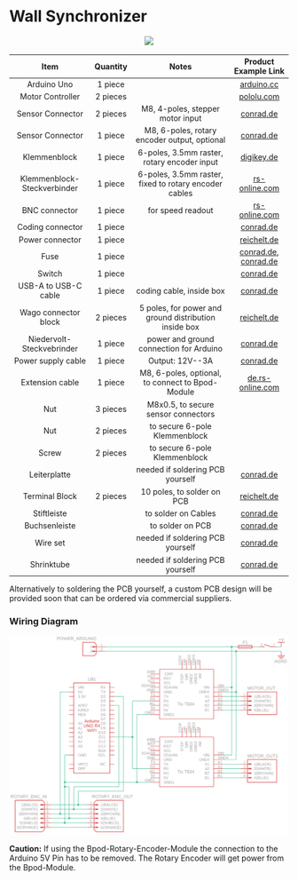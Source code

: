 # Wall Synchronizer

<p align="center">
  <img src="./images/Wall_Synchronizer.jpg" width="800">
</p>

| Item | Quantity | Notes | Product Example Link |
| :---: | :---: | :---: | :---: |
| Arduino Uno | 1 piece |  | [arduino.cc](https://store-usa.arduino.cc/products/uno-r4-minima) |
| Motor Controller | 2 pieces |  | [pololu.com](https://www.pololu.com/product/3132) |
| Sensor Connector | 2 pieces | M8, 4-poles, stepper motor input | [conrad.de](https://www.conrad.de/de/p/conec-42-01001-sensor-aktor-einbausteckverbinder-m8-buchse-einbau-polzahl-4-1-st-714987.html) |
| Sensor Connector | 1 piece | M8, 6-poles, rotary encoder output, optional | [conrad.de](https://www.conrad.de/de/p/phoenix-contact-1542677-sensor-aktor-einbausteckverbinder-m8-buchse-einbau-0-50-m-polzahl-6-1-st-719684.html) |
| Klemmenblock | 1 piece | 6-poles, 3.5mm raster, rotary encoder input | [digikey.de](https://www.digikey.de/de/products/detail/phoenix-contact/1843266/2528339?srsltid=AfmBOop5y6t12g-orTOnIl3NhloqSnTWAdIEdgyE4AmNeAcU73cpTlei) |
| Klemmenblock-Steckverbinder | 1 piece | 6-poles, 3.5mm raster, fixed to rotary encoder cables | [rs-online.com](https://de.rs-online.com/web/p/leiterplattensteckverbinder/8745127?srsltid=AfmBOopVykBSq5oQ91gx3T2SHp7Yc-NluNhb3vTnxBW_oYocKjTRreX1) |
| BNC connector | 1 piece | for speed readout | [rs-online.com](https://de.rs-online.com/web/p/koaxial-steckverbinder/2478704?cm_mmc=DE-PPC-DS3A-_-google-_-3_DE_DE_Steckverbinder_Koaxial+Steckverbinder-_-Amphenol+RF+-+2478704+-+031-221-RFX-_-031+221+rfx&matchtype=e&kwd-357624568267&gclsrc=aw.ds&gad_source=1&gclid=Cj0KCQiAu8W6BhC-ARIsACEQoDAiIw16Yabm6pf_NpcWQlbYtgFehL9bW-eLsVlWCWL0i6I87QHV8fgaAsBjEALw_wcB) |
| Coding connector | 1 piece |  | [conrad.de](https://www.conrad.de/de/p/reversible-usb-durchfuehrung-2-0-buchse-einbau-nausb-w-durchfuehrung-nausb-w-neutrik-inhalt-1-st-746647.html?hk=SEM&WT.mc_id=google_pla&hk=SEM&utm_source=google&utm_medium=cpc&utm_campaign=DE+-+PMAX+-+NonBrand+-+HighSeller&utm_id=21937516534&gad_source=1&gclid=CjwKCAiAp4O8BhAkEiwAqv2UqDQgLmeUS3hh8U5s34KZcGTw5ODwarpQJMzYlEQiw3zXznFJZNDgRBoCC7sQAvD_BwE) |
| Power connector | 1 piece |  | [reichelt.de](https://www.reichelt.de/de/de/shop/produkt/einbaubuchse_zentraleinbau_aussen_5_6_mm_innen_2_5_mm-8525?PROVID=2788&gad_source=1&gclid=CjwKCAiAp4O8BhAkEiwAqv2UqJ-LGX9X_UE05I17LoPmaN20PNHiKWpJkI8QFAmKKp6TWOiNfkGpFxoCdykQAvD_BwE&q=%2Feinbaubuchse-zentraleinbau-aussen-5-6-mm-innen-2-5-mm-hebl-25-p8525.html) |
| Fuse | 1 piece |  | [conrad.de](https://www.conrad.de/de/p/tru-components-tc-r3-12-sicherungshalter-passend-fuer-sicherungen-feinsicherung-5-x-20-mm-10-a-250-v-ac-1-st-1587496.html), [conrad.de](https://www.conrad.de/de/p/eska-522-716-522716-feinsicherung-o-x-l-5-mm-x-20-mm-0-8-a-250-v-traege-t-inhalt-10-st-524346.html) |
| Switch | 1 piece |  | [ conrad.de](https://www.conrad.de/de/p/a12131121000-wippschalter-a12131121000-250-v-ac-10-a-1-x-aus-ein-rastend-1-st-701661.html?hk=SEM&WT.mc_id=google_pla&utm_source=google&utm_medium=cpc&utm_campaign=DE+-+PMAX+-+Nonbrand+-+Electromechanics&utm_id=17946827219&gad_source=1&gclid=CjwKCAiAp4O8BhAkEiwAqv2UqPZ-Tyy6TpWffhCo16eLEivW-vAefXcnrsunWSz7r6p-KnMbkBZluxoC_Q4QAvD_BwE) |
| USB-A to USB-C cable | 1 piece | coding cable, inside box | [conrad.de](https://www.conrad.de/de/p/goobay-38675-usb-c-auf-usb-a-2-0-ladekabel-high-speed-15w-3a-5v-handy-kabel-480-mbits-adapterkabel-schwarz-0-1-m-811278356.html) |
| Wago connector block | 2 pieces | 5 poles, for power and ground distribution inside box | [reichelt.de](https://www.reichelt.de/verbindungsklemme-5-leiteranschluss-wago-221-415-p149800.html?PROVID=2788&gad_source=1&gclid=Cj0KCQjw-)
| Niedervolt-Steckvebrinder | 1 piece | power and ground connection for Arduino | [conrad.de](https://www.conrad.de/de/p/tru-components-dc14-m-niedervolt-steckverbinder-stecker-gerade-5-5-mm-2-1-mm-1-st-1570700.html) |
| Power supply cable | 1 piece | Output: 12V--3A | [conrad.de](https://www.conrad.de/de/p/mean-well-gst36e12-p1j-steckernetzteil-festspannung-12-v-dc-3000-ma-36-w-1439200.html?gclsrc=aw.ds&&utm_source=google&gad_source=1&gclid=CjwKCAiAp4O8BhAkEiwAqv2UqPDl2TvToVBnAKScOY_utBJdjtSIJqPyYSvkBCQbUN3JBkOH7Qh96hoC0G0QAvD_BwE) |
| Extension cable | 1 piece | M8, 6-poles, optional, to connect to Bpod-Module | [de.rs-online.com](https://de.rs-online.com/web/p/sensor-und-aktor-kabel/2305671?searchId=cd4d79e6-718f-47f0-bc23-01831afe08a4&gb=s) |
| Nut | 3 pieces | M8x0.5, to secure sensor connectors |  |
| Nut | 2 pieces| to secure 6-pole Klemmenblock |  |
| Screw | 2 pieces | to secure 6-pole Klemmenblock |  |
| Leiterplatte |  | needed if soldering PCB yourself | [conrad.de](https://www.conrad.de/de/p/tru-components-su527629-europlatine-hartpapier-l-x-b-90-mm-x-50-mm-35-m-rastermass-2-54-mm-inhalt-1-st-1570117.html) |
| Terminal Block | 2 pieces | 10 poles, to solder on PCB | [reichelt.de](https://www.reichelt.de/de/de/shop/produkt/klemmleiste_mit_betaetigungsdrueckern_rm_2_5_mm_4a_8-pol-100843?PROVID=2788&gad_source=1&gclid=CjwKCAiAp4O8BhAkEiwAqv2UqGdmFylhtn6tTzzLmx-7s8xrToz0NXFHXf0VmzfnNQI0XD_Tq_GZJBoC6g0QAvD_BwE&q=%2Fklemmleiste-mit-betaetigungsdrueckern-rm-2-5-mm-4a-8-pol-wago-250-408-p100843.html) |
| Stiftleiste |  | to solder on Cables | [conrad.de](https://www.conrad.de/de/p/tru-components-stiftleiste-standard-anzahl-reihen-1-polzahl-je-reihe-36-1581019-1-st-1581019.html?awaid=11354&referrer=awin&gclid=CjwKCAiAp4O8BhAkEiwAqv2UqGAKbz2nYjUaC9iiHpfdMra5NqZEagBBe5bU08z4UvzodAJE0Htk_xoC-UoQAvD_BwE&utm_source=awin&utm_medium=deeplink&utm_campaign=affiliate&utm_content=article&sv1=affiliate&sv_campaign_id=323889&gad_source=1) |
| Buchsenleiste |  | to solder on PCB | [conrad.de](https://www.conrad.de/de/p/tru-components-buchsenleiste-standard-anzahl-reihen-1-polzahl-je-reihe-36-1580960-1-st-1580960.html) |
| Wire set |  | needed if soldering PCB yourself | [conrad.de](https://www.conrad.de/de/p/quadrios-22cw002-litzensortiment-1-x-0-25-mm-weiss-blau-braun-orange-gruen-gelb-grau-violett-schwarz-rot-1-set-2620404.html) |
| Shrinktube |  | needed if soldering PCB yourself | [conrad.de](https://www.conrad.de/de/p/dsg-canusa-8640015953-schrumpfschlauch-ohne-kleber-schwarz-1-60-mm-0-80-mm-schrumpfrate-3-1-10-m-708870.html) |

Alternatively to soldering the PCB yourself, a custom PCB design will be provided soon that can be ordered via commercial suppliers.

### Wiring Diagram
<p align="center">
  <img src="./images/Wall_Synchronizer_Electronics.png" width="800">
</p>

**Caution:** If using the Bpod-Rotary-Encoder-Module the connection to the Arduino 5V Pin has to be removed. The Rotary Encoder will get power from the Bpod-Module.
